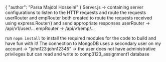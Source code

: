 {
  "author": "Parsa Majdol Hosseini"
}
Server.js -> containing server configurations to listen to the HTTP requests and route the requests
userRouter and empRouter both created to route the requests received using express.Router() and send appropriate responses
userRouter -> /api/v1/user/...
empRouter -> /api/v1/emp/...

run `nopm install` to install the required modules for the code to build and have fun with it!
The connection to MongoDB uses a secondary user on my account -> "john123:john12345" -> the user does not have administrative privileges but can read and write to comp3123_assignment1 database
